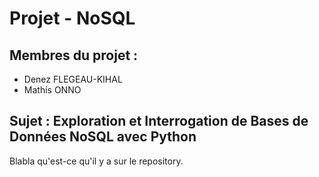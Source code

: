 # **Projet - NoSQL** #

## Membres du projet : ##
- Denez FLEGEAU-KIHAL
- Mathis ONNO

## Sujet : Exploration et Interrogation de Bases de Données NoSQL avec Python ##

Blabla qu'est-ce qu'il y a sur le repository.
